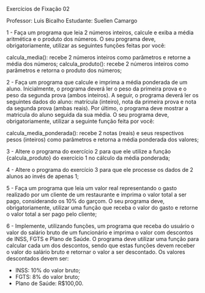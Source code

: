 Exercícios de Fixação 02

Professor: Luis Bicalho
Estudante: Suellen Camargo

1 - Faça um programa que leia 2 números inteiros, calcule e exiba a média aritmética e o produto dos números. O seu programa deve, obrigatoriamente, utilizar as seguintes funções feitas por você:

calcula_media(): recebe 2 números inteiros como parâmetros e retorne a média dos números; 
calcula_produto(): recebe 2 números inteiros como parâmetros e retorna o produto dos números;

2 - Faça um programa que calcule e imprima a média ponderada de um aluno. Inicialmente, o programa deverá ler o peso da primeira prova e o peso da segunda prova (ambos inteiros). A seguir, o programa deverá ler os seguintes dados do aluno: matrícula (inteiro), nota da primeira prova e nota da segunda prova (ambas reais). Por último, o programa deve mostrar a matricula do aluno seguida da sua média. O seu programa deve, obrigatoriamente, utilizar a seguinte função feita por você:

calcula_media_ponderada(): recebe 2 notas (reais) e seus respectivos pesos (inteiros) como parâmetros e retorna a média ponderada dos valores;

3 - Altere o programa do exercício 2 para que ele utilize a função {calcula_produto} do exercício 1 no cálculo da média ponderada;

4 - Altere o programa do exercício 3 para que ele processe os dados de 2 alunos ao invés de apenas 1;

5 - Faça um programa que leia um valor real representando o gasto realizado por um cliente de um restaurante e imprima o valor total a ser pago, considerando os 10% do garçom. O seu programa deve, obrigatoriamente, utilizar uma função que receba o valor do gasto e retorne o valor total a ser pago pelo cliente; 

6 - Implemente, utilizando funções, um programa que receba do usuário o valor do salário bruto de um funcionário e imprima o valor com descontos de INSS, FGTS e Plano de Saúde. O programa deve utilizar uma função para calcular cada um dos descontos, sendo que estas funções devem receber o valor do salário bruto e retornar o valor a ser descontado. Os valores descontados devem ser:

- INSS: 10% do valor bruto;
- FGTS: 8% do valor bruto;
- Plano de Saúde: R$100,00.


